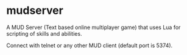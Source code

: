 # mudserver
A MUD Server (Text based online multiplayer game) that uses Lua for scripting of skills and abilities.

Connect with telnet or any other MUD client (default port is 5374).
